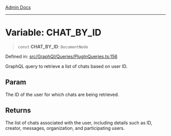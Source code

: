 [Admin Docs](/)

***

# Variable: CHAT\_BY\_ID

> `const` **CHAT\_BY\_ID**: `DocumentNode`

Defined in: [src/GraphQl/Queries/PlugInQueries.ts:156](https://github.com/gautam-divyanshu/talawa-admin/blob/7e5a95aa37ca1c5b95489b6b18ea8cf85fb3559b/src/GraphQl/Queries/PlugInQueries.ts#L156)

GraphQL query to retrieve a list of chats based on user ID.

## Param

The ID of the user for which chats are being retrieved.

## Returns

The list of chats associated with the user, including details such as ID, creator, messages, organization, and participating users.
